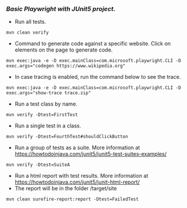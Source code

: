 ### _Basic Playwright with JUnit5 project._

- Run all tests.
```
mvn clean verify
```

- Command to generate code against a specific website. Click on elements on the page to generate code.
```
mvn exec:java -e -D exec.mainClass=com.microsoft.playwright.CLI -D exec.args="codegen https://www.wikipedia.org"
```

- In case tracing is enabled, run the command below to see the trace.
```
mvn exec:java -e -D exec.mainClass=com.microsoft.playwright.CLI -D exec.args="show-trace trace.zip"
```

- Run a test class by name.
```
mvn verify -Dtest=FirstTest
```

- Run a single test in a class.
```
mvn verify -Dtest=FourthTest#shouldClickButton
```

- Run a group of tests as a suite. More information at https://howtodoinjava.com/junit5/junit5-test-suites-examples/
```
mvn verify -Dtest=SuiteA
```

- Run a html report with test results. More information at https://howtodoinjava.com/junit5/junit-html-report/
- The report will be in the folder /target/site
```
mvn clean surefire-report:report -Dtest=FailedTest
```

